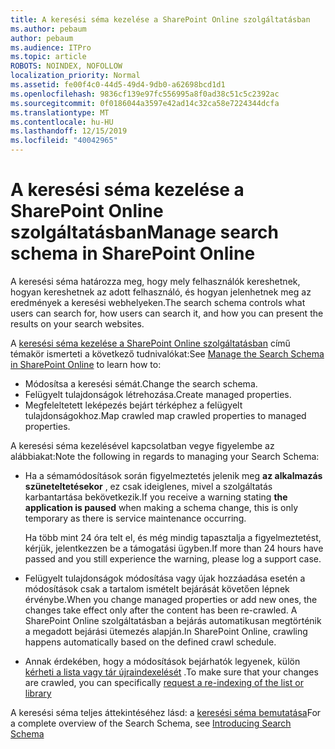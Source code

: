 ```yaml
---
title: A keresési séma kezelése a SharePoint Online szolgáltatásban
ms.author: pebaum
author: pebaum
ms.audience: ITPro
ms.topic: article
ROBOTS: NOINDEX, NOFOLLOW
localization_priority: Normal
ms.assetid: fe00f4c0-44d5-49d4-9db0-a62698bcd1d1
ms.openlocfilehash: 9836cf139e97fc556995a8f0ad38c51c5c2392ac
ms.sourcegitcommit: 0f0186044a3597e42ad14c32ca58e7224344dcfa
ms.translationtype: MT
ms.contentlocale: hu-HU
ms.lasthandoff: 12/15/2019
ms.locfileid: "40042965"
---
```

# <a name="manage-search-schema-in-sharepoint-online"></a><span data-ttu-id="a5fa3-102">A keresési séma kezelése a SharePoint Online szolgáltatásban</span><span class="sxs-lookup"><span data-stu-id="a5fa3-102">Manage search schema in SharePoint Online</span></span>

<span data-ttu-id="a5fa3-103">A keresési séma határozza meg, hogy mely felhasználók kereshetnek, hogyan kereshetnek az adott felhasználó, és hogyan jelenhetnek meg az eredmények a keresési webhelyeken.</span><span class="sxs-lookup"><span data-stu-id="a5fa3-103">The search schema controls what users can search for, how users can search it, and how you can present the results on your search websites.</span></span> 

<span data-ttu-id="a5fa3-104">A [keresési séma kezelése a SharePoint Online szolgáltatásban](https://docs.microsoft.com/sharepoint/manage-search-schema) című témakör ismerteti a következő tudnivalókat:</span><span class="sxs-lookup"><span data-stu-id="a5fa3-104">See [Manage the Search Schema in SharePoint Online](https://docs.microsoft.com/sharepoint/manage-search-schema) to learn how to:</span></span> 
- <span data-ttu-id="a5fa3-105">Módosítsa a keresési sémát.</span><span class="sxs-lookup"><span data-stu-id="a5fa3-105">Change the search schema.</span></span>
- <span data-ttu-id="a5fa3-106">Felügyelt tulajdonságok létrehozása.</span><span class="sxs-lookup"><span data-stu-id="a5fa3-106">Create managed properties.</span></span>
- <span data-ttu-id="a5fa3-107">Megfeleltetett leképezés bejárt térképhez a felügyelt tulajdonságokhoz.</span><span class="sxs-lookup"><span data-stu-id="a5fa3-107">Map crawled map crawled properties to managed properties.</span></span>

<span data-ttu-id="a5fa3-108">A keresési séma kezelésével kapcsolatban vegye figyelembe az alábbiakat:</span><span class="sxs-lookup"><span data-stu-id="a5fa3-108">Note the following in regards to managing your Search Schema:</span></span>

- <span data-ttu-id="a5fa3-109">Ha a sémamódosítások során figyelmeztetés jelenik meg **az alkalmazás szüneteltetésekor** , ez csak ideiglenes, mivel a szolgáltatás karbantartása bekövetkezik.</span><span class="sxs-lookup"><span data-stu-id="a5fa3-109">If you receive a warning stating **the application is paused** when making a schema change, this is only temporary as there is service maintenance occurring.</span></span> 

    <span data-ttu-id="a5fa3-110">Ha több mint 24 óra telt el, és még mindig tapasztalja a figyelmeztetést, kérjük, jelentkezzen be a támogatási ügyben.</span><span class="sxs-lookup"><span data-stu-id="a5fa3-110">If more than 24 hours have passed and you still experience the warning, please log a support case.</span></span>
- <span data-ttu-id="a5fa3-111">Felügyelt tulajdonságok módosítása vagy újak hozzáadása esetén a módosítások csak a tartalom ismételt bejárását követően lépnek érvénybe.</span><span class="sxs-lookup"><span data-stu-id="a5fa3-111">When you change managed properties or add new ones, the changes take effect only after the content has been re-crawled.</span></span> <span data-ttu-id="a5fa3-112">A SharePoint Online szolgáltatásban a bejárás automatikusan megtörténik a megadott bejárási ütemezés alapján.</span><span class="sxs-lookup"><span data-stu-id="a5fa3-112">In SharePoint Online, crawling happens automatically based on the defined crawl schedule.</span></span>
- <span data-ttu-id="a5fa3-113">Annak érdekében, hogy a módosítások bejárhatók legyenek, külön [kérheti a lista vagy tár újraindexelését](https://docs.microsoft.com/sharepoint/manage-search-schema#request-re-indexing-of-a-document-library-or-list) .</span><span class="sxs-lookup"><span data-stu-id="a5fa3-113">To make sure that your changes are crawled, you can specifically [request a re-indexing of the list or library](https://docs.microsoft.com/sharepoint/manage-search-schema#request-re-indexing-of-a-document-library-or-list)</span></span> 

<span data-ttu-id="a5fa3-114">A keresési séma teljes áttekintéséhez lásd: a [keresési séma bemutatása](https://blogs.technet.microsoft.com/tothesharepoint/2012/11/25/introducing-search-schema-for-sharepoint-2013/)</span><span class="sxs-lookup"><span data-stu-id="a5fa3-114">For a complete overview of the Search Schema, see [Introducing Search Schema](https://blogs.technet.microsoft.com/tothesharepoint/2012/11/25/introducing-search-schema-for-sharepoint-2013/)</span></span> 


